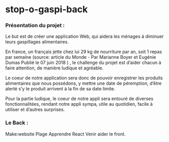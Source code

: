 # stop-o-gaspi-back

### Présentation du projet :

Le but est de créer une application Web, qui aidera les ménages à diminuer leurs gaspillages alimentaires.

En france, un français jette chez lui 29 kg de nourriture par an, soit 1 repas par semaine
(source: article du Monde - Par Marianne Boyer et Eugénie Dumas Publié le 07 juin 2018 ) ,
le challenge du projet est d’aider chacun à faire attention, de manière ludique et agréable.

Le coeur de notre application sera donc de pouvoir enregistrer les produits alimentaires que nous possédons,
y mettre une date de péremption, d’être alerté s’y le produit arrivent à la fin de sa date limite.

Pour la partie ludique, le coeur de notre appli sera entouré de diverses fonctionnalitées,
rendant notre appli sympa, utile au quotidien, facile à utiliser et d’autres surprises.


### Le Back :

Make:website
Plage
Apprendre React
Venir aider le front.